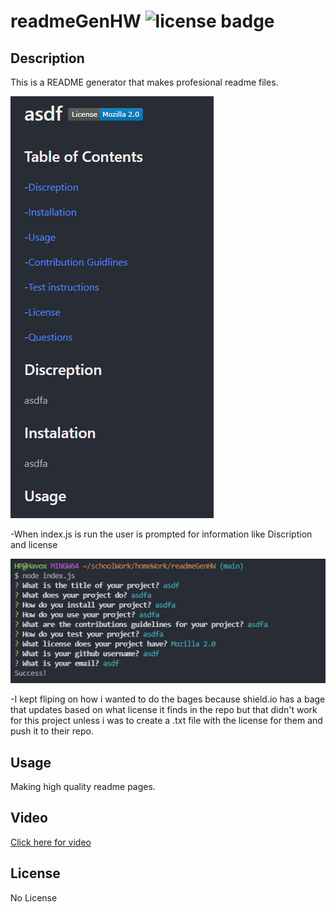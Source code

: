# readmeGenHW ![license badge](https://img.shields.io/badge/License-No%20License-red?style=for-the-badge)

## Description

This is a README generator that makes profesional readme files.

![Example README](https://raw.githubusercontent.com/HavoxPrime/readmeGenHW/main/imgs/example-readme.PNG)

-When index.js is run the user is prompted for information like Discription and license

![Example console output](https://raw.githubusercontent.com/HavoxPrime/readmeGenHW/main/imgs/console-output.PNG)

-I kept fliping on how i wanted to do the bages because shield.io has a bage that updates based on what license it finds in the repo but that didn't work for this project unless i was to create a .txt file with the license for them and push it to their repo.

## Usage

Making high quality readme pages.

## Video

[Click here for video](https://youtu.be/0fIWElhXUDI)

## License

No License
